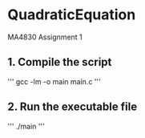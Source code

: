 # QuadraticEquation
MA4830 Assignment 1

## 1. Compile the script
'''
gcc -lm -o main main.c
'''

## 2. Run the executable file
'''
./main
'''
